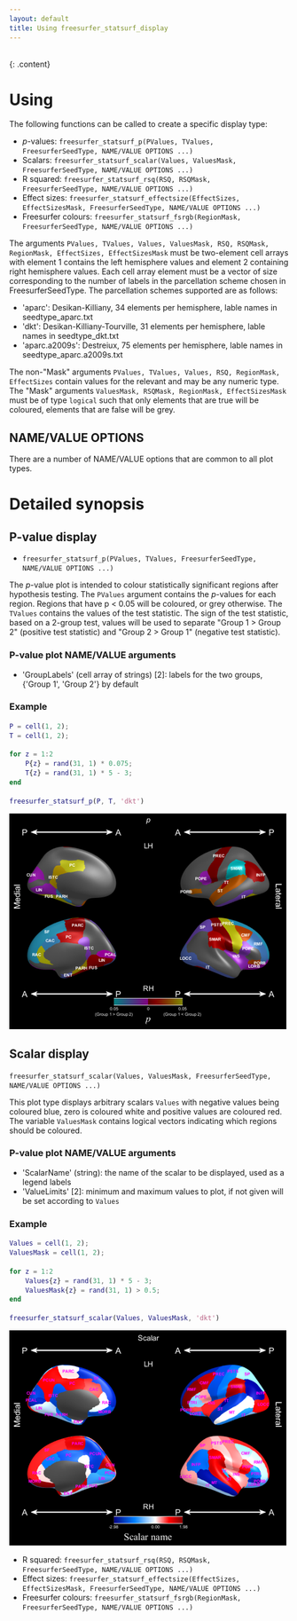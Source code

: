 ```yaml
---
layout: default
title: Using freesurfer_statsurf_display
---
```

<br>
{: .content}

# Using

The following functions can be called to create a specific display type:

* *p*-values: `freesurfer_statsurf_p(PValues, TValues, FreesurferSeedType, NAME/VALUE OPTIONS ...)`
* Scalars: `freesurfer_statsurf_scalar(Values, ValuesMask, FreesurferSeedType, NAME/VALUE OPTIONS ...)`
* R squared: `freesurfer_statsurf_rsq(RSQ, RSQMask, FreesurferSeedType, NAME/VALUE OPTIONS ...)`
* Effect sizes: `freesurfer_statsurf_effectsize(EffectSizes, EffectSizesMask, FreesurferSeedType, NAME/VALUE OPTIONS ...)`
* Freesurfer colours: `freesurfer_statsurf_fsrgb(RegionMask, FreesurferSeedType, NAME/VALUE OPTIONS ...)`

The arguments `PValues, TValues, Values, ValuesMask, RSQ, RSQMask, RegionMask, EffectSizes, EffectSizesMask` must be two-element cell arrays with element 1 contains the left hemisphere values  and element 2 containing right hemisphere values. Each cell array element must be a vector of size corresponding to the number of labels in the parcellation scheme chosen in FreesurferSeedType. The parcellation schemes supported are as follows:

* 'aparc': Desikan-Killiany, 34 elements per hemisphere, lable names in seedtype_aparc.txt
* 'dkt': Desikan-Killiany-Tourville, 31 elements per hemisphere, lable names in seedtype_dkt.txt
* 'aparc.a2009s': Destreiux, 75 elements per hemisphere, lable names in seedtype_aparc.a2009s.txt

The non-"Mask" arguments `PValues, TValues, Values, RSQ, RegionMask, EffectSizes` contain values for the relevant and may be any numeric type. The "Mask" arguments `ValuesMask, RSQMask, RegionMask, EffectSizesMask` must be of type `logical` such that only elements that are true will be coloured, elements that are false will be grey.

## NAME/VALUE OPTIONS

There are a number of NAME/VALUE options that are common to all plot types. 

# Detailed synopsis

## P-value display

* `freesurfer_statsurf_p(PValues, TValues, FreesurferSeedType, NAME/VALUE OPTIONS ...)`

The <I>p</I>-value plot is intended to colour statistically significant regions after hypothesis testing. The `PValues` argument contains the <I>p</I>-values for each region. Regions that have p < 0.05 will be coloured, or grey otherwise. The `TValues` contains the values of the test statistic. The sign of the test statistic, based on a 2-group test, values will be used to separate "Group 1 > Group 2" (positive test statistic) and "Group 2 > Group 1" (negative test statistic).

### P-value plot NAME/VALUE arguments

* 'GroupLabels' (cell array of strings) [2]: labels for the two groups, {'Group 1', 'Group 2'} by default

### Example

~~~matlab
P = cell(1, 2);
T = cell(1, 2);

for z = 1:2
	P{z} = rand(31, 1) * 0.075;
	T{z} = rand(31, 1) * 5 - 3;
end

freesurfer_statsurf_p(P, T, 'dkt')
~~~

![Image of p-value plot](img/parc_dkt_p.png)

## Scalar display

`freesurfer_statsurf_scalar(Values, ValuesMask, FreesurferSeedType, NAME/VALUE OPTIONS ...)`

This plot type displays arbitrary scalars `Values` with negative values being coloured blue, zero is coloured white and positive values are coloured red. 
The variable `ValuesMask` contains logical vectors indicating which regions should be coloured.

### P-value plot NAME/VALUE arguments

* 'ScalarName' (string): the name of the scalar to be displayed, used as a legend labels
* 'ValueLimits' [2]: minimum and maximum values to plot, if not given will be set according to `Values`

### Example

~~~matlab
Values = cell(1, 2);
ValuesMask = cell(1, 2);

for z = 1:2
	Values{z} = rand(31, 1) * 5 - 3;
	ValuesMask{z} = rand(31, 1) > 0.5;
end

freesurfer_statsurf_scalar(Values, ValuesMask, 'dkt')
~~~

![Image of scalar-value plot](img/parc_dkt_scalar.png)


* R squared: `freesurfer_statsurf_rsq(RSQ, RSQMask, FreesurferSeedType, NAME/VALUE OPTIONS ...)`
* Effect sizes: `freesurfer_statsurf_effectsize(EffectSizes, EffectSizesMask, FreesurferSeedType, NAME/VALUE OPTIONS ...)`
* Freesurfer colours: `freesurfer_statsurf_fsrgb(RegionMask, FreesurferSeedType, NAME/VALUE OPTIONS ...)`